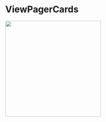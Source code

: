 # ViewPagerCards

<img src="https://rubensousa.github.io/img/viewpager_result.gif" width=300></img>

